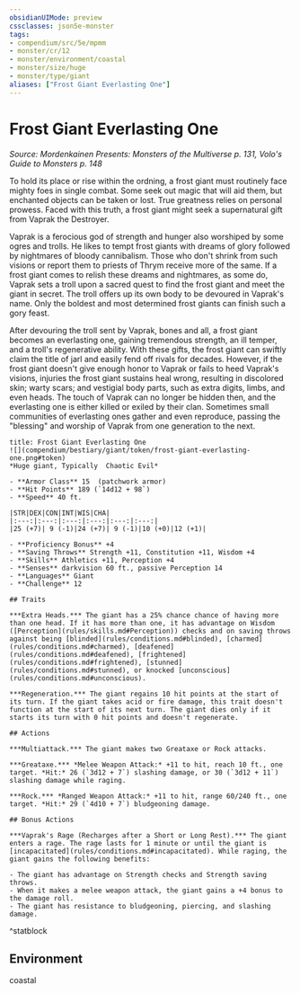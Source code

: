 ```yaml
---
obsidianUIMode: preview
cssclasses: json5e-monster
tags:
- compendium/src/5e/mpmm
- monster/cr/12
- monster/environment/coastal
- monster/size/huge
- monster/type/giant
aliases: ["Frost Giant Everlasting One"]
---
```

# Frost Giant Everlasting One
*Source: Mordenkainen Presents: Monsters of the Multiverse p. 131, Volo's Guide to Monsters p. 148*  

To hold its place or rise within the ordning, a frost giant must routinely face mighty foes in single combat. Some seek out magic that will aid them, but enchanted objects can be taken or lost. True greatness relies on personal prowess. Faced with this truth, a frost giant might seek a supernatural gift from Vaprak the Destroyer.

Vaprak is a ferocious god of strength and hunger also worshiped by some ogres and trolls. He likes to tempt frost giants with dreams of glory followed by nightmares of bloody cannibalism. Those who don't shrink from such visions or report them to priests of Thrym receive more of the same. If a frost giant comes to relish these dreams and nightmares, as some do, Vaprak sets a troll upon a sacred quest to find the frost giant and meet the giant in secret. The troll offers up its own body to be devoured in Vaprak's name. Only the boldest and most determined frost giants can finish such a gory feast.

After devouring the troll sent by Vaprak, bones and all, a frost giant becomes an everlasting one, gaining tremendous strength, an ill temper, and a troll's regenerative ability. With these gifts, the frost giant can swiftly claim the title of jarl and easily fend off rivals for decades. However, if the frost giant doesn't give enough honor to Vaprak or fails to heed Vaprak's visions, injuries the frost giant sustains heal wrong, resulting in discolored skin; warty scars; and vestigial body parts, such as extra digits, limbs, and even heads. The touch of Vaprak can no longer be hidden then, and the everlasting one is either killed or exiled by their clan. Sometimes small communities of everlasting ones gather and even reproduce, passing the "blessing" and worship of Vaprak from one generation to the next.

```ad-statblock
title: Frost Giant Everlasting One
![](compendium/bestiary/giant/token/frost-giant-everlasting-one.png#token)
*Huge giant, Typically  Chaotic Evil*

- **Armor Class** 15  (patchwork armor)
- **Hit Points** 189 (`14d12 + 98`)
- **Speed** 40 ft.

|STR|DEX|CON|INT|WIS|CHA|
|:---:|:---:|:---:|:---:|:---:|:---:|
|25 (+7)| 9 (-1)|24 (+7)| 9 (-1)|10 (+0)|12 (+1)|

- **Proficiency Bonus** +4
- **Saving Throws** Strength +11, Constitution +11, Wisdom +4
- **Skills** Athletics +11, Perception +4
- **Senses** darkvision 60 ft., passive Perception 14
- **Languages** Giant
- **Challenge** 12

## Traits

***Extra Heads.*** The giant has a 25% chance chance of having more than one head. If it has more than one, it has advantage on Wisdom ([Perception](rules/skills.md#Perception)) checks and on saving throws against being [blinded](rules/conditions.md#blinded), [charmed](rules/conditions.md#charmed), [deafened](rules/conditions.md#deafened), [frightened](rules/conditions.md#frightened), [stunned](rules/conditions.md#stunned), or knocked [unconscious](rules/conditions.md#unconscious).

***Regeneration.*** The giant regains 10 hit points at the start of its turn. If the giant takes acid or fire damage, this trait doesn't function at the start of its next turn. The giant dies only if it starts its turn with 0 hit points and doesn't regenerate.

## Actions

***Multiattack.*** The giant makes two Greataxe or Rock attacks.

***Greataxe.*** *Melee Weapon Attack:* +11 to hit, reach 10 ft., one target. *Hit:* 26 (`3d12 + 7`) slashing damage, or 30 (`3d12 + 11`) slashing damage while raging.

***Rock.*** *Ranged Weapon Attack:* +11 to hit, range 60/240 ft., one target. *Hit:* 29 (`4d10 + 7`) bludgeoning damage.

## Bonus Actions

***Vaprak's Rage (Recharges after a Short or Long Rest).*** The giant enters a rage. The rage lasts for 1 minute or until the giant is [incapacitated](rules/conditions.md#incapacitated). While raging, the giant gains the following benefits:

- The giant has advantage on Strength checks and Strength saving throws.  
- When it makes a melee weapon attack, the giant gains a +4 bonus to the damage roll.  
- The giant has resistance to bludgeoning, piercing, and slashing damage.  
```
^statblock

## Environment

coastal